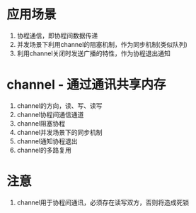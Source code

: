 # 应用场景
1. 协程通信，即协程间数据传递
2. 并发场景下利用channel的阻塞机制，作为同步机制(类似队列)
3. 利用channel关闭时发送广播的特性，作为协程退出通知

# channel - 通过通讯共享内存
1. channel的方向，读、写、读写
2. channel协程间通信通道
3. channel阻塞协程
4. channel并发场景下的同步机制
5. channel通知协程退出
6. channel的多路复用

# 注意
1. channel用于协程间通讯，必须存在读写双方，否则将造成死锁
